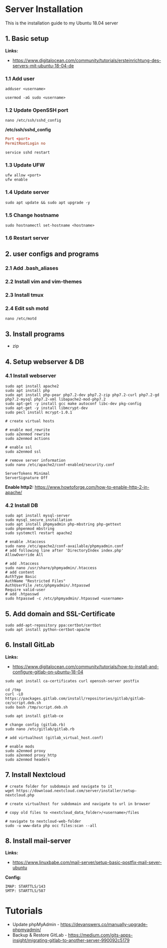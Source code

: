 # Server Installation
This is the installation guide to my Ubuntu 18.04 server

## 1. Basic setup
**Links:**
- https://www.digitalocean.com/community/tutorials/ersteinrichtung-des-servers-mit-ubuntu-18-04-de

### 1.1 Add user
```shell
adduser <username>

usermod -aG sudo <username>
```

### 1.2 Update OpenSSH port
```shell
nano /etc/ssh/sshd_config
```

**/etc/ssh/sshd_config**

```conf
Port <port>
PermitRootLogin no
```

```shell
service sshd restart
```

### 1.3 Update UFW
```shell
ufw allow <port>
ufw enable
```

### 1.4 Update server
```shell
sudo apt update && sudo apt upgrade -y
```

### 1.5 Change hostname
```shell
sudo hostnamectl set-hostname <hostname>
```

### 1.6 Restart server

## 2. user configs and programs
### 2.1 Add .bash_aliases
### 2.2 Install vim and vim-themes
### 2.3 Install tmux
### 2.4 Edit ssh motd
```shell
nano /etc/motd
```

## 3. Install programs
- zip

## 4. Setup webserver & DB

### 4.1 Install webserver
```shell
sudo apt install apache2
sudo apt install php
sudo apt install php-pear php7.2-dev php7.2-zip php7.2-curl php7.2-gd php7.2-mysql php7.2-xml libapache2-mod-php7.2
sudo apt-get -y install gcc make autoconf libc-dev pkg-config
sudo apt-get -y install libmcrypt-dev
sudo pecl install mcrypt-1.0.1

# create virtual hosts

# enable mod_rewrite
sudo a2enmod rewrite
sudo a2enmod actions

# enable ssl
sudo a2enmod ssl

# remove server information 
sudo nano /etc/apache2/conf-enabled/security.conf

ServerTokens Minimal
ServerSignature Off
```

**Enable http2:** https://www.howtoforge.com/how-to-enable-http-2-in-apache/

### 4.2 Install DB
```shell
sudo apt install mysql-server
sudo mysql_secure_installation
sudo apt install phpmyadmin php-mbstring php-gettext
sudo phpenmod mbstring
sudo systemctl restart apache2

# enable .htaccess
sudo nano /etc/apache2/conf-available/phpmyadmin.conf
# add following line after 'DirectoryIndex index.php'
AllowOverride All

# add .htaccess
sudo nano /usr/share/phpmyadmin/.htaccess
# add content
AuthType Basic
AuthName "Restricted Files"
AuthUserFile /etc/phpmyadmin/.htpasswd
Require valid-user
# add .htpasswd
sudo htpasswd -c /etc/phpmyadmin/.htpasswd <username>
```

## 5. Add domain and SSL-Certificate
```shell
sudo add-apt-repository ppa:certbot/certbot
sudo apt install python-certbot-apache
```

## 6. Install GitLab
**Links:**
- https://www.digitalocean.com/community/tutorials/how-to-install-and-configure-gitlab-on-ubuntu-18-04

```shell
sudo apt install ca-certificates curl openssh-server postfix

cd /tmp
curl -LO https://packages.gitlab.com/install/repositories/gitlab/gitlab-ce/script.deb.sh
sudo bash /tmp/script.deb.sh

sudo apt install gitlab-ce

# change config (gitlab.rb)
sudo nano /etc/gitlab/gitlab.rb

# add virtualhost (gitlab_virtual_host.conf)

# enable mods
sudo a2enmod proxy
sudo a2enmod proxy_http
sudo a2enmod headers
```

## 7. Install Nextcloud
```shell
# create folder for subdomain and navigate to it
wget https://download.nextcloud.com/server/installer/setup-nextcloud.php

# create virtualhost for subdomain and navigate to url in browser

# copy old files to <nextcloud_data_folder>/<username>/files

# navigate to nextcloud-web-folder
sudo -u www-data php occ files:scan --all
```

## 8. Install mail-server
**Links:**
- https://www.linuxbabe.com/mail-server/setup-basic-postfix-mail-sever-ubuntu

**Config:**
```
IMAP: STARTTLS/143
SMTP: STARTTLS/587
```

# Tutorials
- Update phpMyAdmin - https://devanswers.co/manually-upgrade-phpmyadmin/
- Backup & Restore GitLab - https://medium.com/gits-apps-insight/migrating-gitlab-to-another-server-990092c5179
